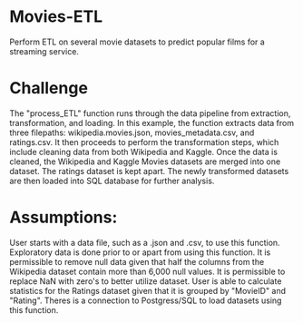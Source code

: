 # Movies-ETL
Perform ETL on several movie datasets to predict popular films for a streaming service.

# Challenge
The "process_ETL" function runs through the data pipeline from extraction, transformation, and loading. In this example, the function extracts data from three filepaths: wikipedia.movies.json, movies_metadata.csv, and ratings.csv. It then proceeds to perform the transformation steps, which include cleaning data from both Wikipedia and Kaggle. Once the data is cleaned, the Wikipedia and Kaggle Movies datasets are merged into one dataset. The ratings dataset is kept apart. The newly transformed datasets are then loaded into SQL database for further analysis.

# Assumptions:
User starts with a data file, such as a .json and .csv, to use this function.
Exploratory data is done prior to or apart from using this function.
It is permissible to remove null data given that half the columns from the Wikipedia dataset contain more than 6,000 null values.
It is permissible to replace NaN with zero's to better utilize dataset.
User is able to calculate statistics for the Ratings dataset given that it is grouped by "MovieID" and "Rating".
Theres is a connection to Postgress/SQL to load datasets using this function.
